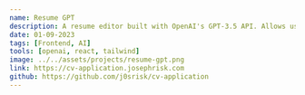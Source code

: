 ```yaml
---
name: Resume GPT
description: A resume editor built with OpenAI's GPT-3.5 API. Allows users to help tailor their resume to a specific job description automatically with AI. Uses Lambda functions to securely handle API calls. Built to quickly edit and download my resume for different job applications.
date: 01-09-2023
tags: [Frontend, AI]
tools: [openai, react, tailwind]
image: ../../assets/projects/resume-gpt.png
link: https://cv-application.josephrisk.com
github: https://github.com/j0srisk/cv-application
---
```


